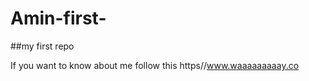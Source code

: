 Amin-first-
===========

##my first repo

If you want to know about me follow this 
https//www.waaaaaaaaay.co
